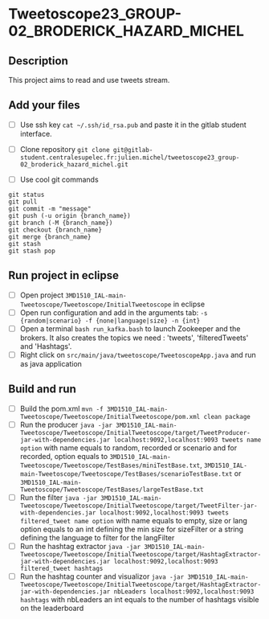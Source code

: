 # Tweetoscope23_GROUP-02_BRODERICK_HAZARD_MICHEL

## Description
This project aims to read and use tweets stream.

## Add your files

- [ ] Use ssh key `cat ~/.ssh/id_rsa.pub` and paste it in the gitlab student interface.
- [ ] Clone repository `git clone git@gitlab-student.centralesupelec.fr:julien.michel/tweetoscope23_group-02_broderick_hazard_michel.git`

- [ ] Use cool git commands
```
git status
git pull
git commit -m "message"
git push (-u origin {branch_name})
git branch (-M {branch_name})
git checkout {branch_name}
git merge {branch_name}
git stash
git stash pop
```

## Run project in eclipse

- [ ] Open project `3MD1510_IAL-main-Tweetoscope/Tweetoscope/InitialTweetoscope` in eclipse
- [ ] Open run configuration and add in the arguments tab: `-s {random|scenario} -f {none|language|size} -n {int}`
- [ ] Open a terminal `bash run_kafka.bash` to launch Zookeeper and the brokers. It also creates the topics we need : 'tweets', 'filteredTweets' and 'Hashtags'.
- [ ] Right click on `src/main/java/tweetoscope/TweetoscopeApp.java` and run as java application

## Build and run
- [ ] Build the pom.xml `mvn -f 3MD1510_IAL-main-Tweetoscope/Tweetoscope/InitialTweetoscope/pom.xml clean package`
- [ ] Run the producer `java -jar 3MD1510_IAL-main-Tweetoscope/Tweetoscope/InitialTweetoscope/target/TweetProducer-jar-with-dependencies.jar localhost:9092,localhost:9093 tweets name option` with name equals
to random, recorded or scenario and for recorded, option equals to `3MD1510_IAL-main-Tweetoscope/Tweetoscope/TestBases/miniTestBase.txt`, `3MD1510_IAL-main-Tweetoscope/Tweetoscope/TestBases/scenarioTestBase.txt` or `3MD1510_IAL-main-Tweetoscope/Tweetoscope/TestBases/largeTestBase.txt`
- [ ] Run the filter `java -jar 3MD1510_IAL-main-Tweetoscope/Tweetoscope/InitialTweetoscope/target/TweetFilter-jar-with-dependencies.jar localhost:9092,localhost:9093 tweets filtered_tweet name option` with name equals
to empty, size or lang option equals to an int defining the min size for sizeFilter or a string defining the language to filter for the langFilter
- [ ] Run the hashtag extractor `java -jar 3MD1510_IAL-main-Tweetoscope/Tweetoscope/InitialTweetoscope/target/HashtagExtractor-jar-with-dependencies.jar localhost:9092,localhost:9093 filtered_tweet hashtags`
- [ ] Run the hashtag counter and visualizor `java -jar 3MD1510_IAL-main-Tweetoscope/Tweetoscope/InitialTweetoscope/target/HashtagExtractor-jar-with-dependencies.jar nbLeaders localhost:9092,localhost:9093 hashtags` with nbLeaders an int equals to the number of hashtags visible on the leaderboard

